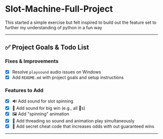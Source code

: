 # Slot-Machine-Full-Project
This started a simple exercise but felt inspired to build out the feature set to further my understanding of python in a fun way 

---

## ✅ Project Goals & Todo List

### Fixes & Improvements
- [x] Resolve `playsound` audio issues on Windows
- [x] Add `README.md` with project goals and setup instructions

### Features to Add
- [x] 🔊 Add sound for slot spinning
- [x] 🎉 Add sound for big win (e.g., all 🌟s)
- [x] 🖼️ Add "spinning" animation 
- [x] 🧵 Add threading so sound and animation play simultaneously 
- [x] 🐣 Add secret cheat code that increases odds with out guaranteed wins

---
